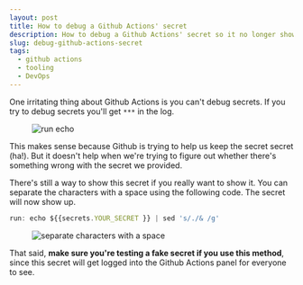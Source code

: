 ```yaml
---
layout: post
title: How to debug a Github Actions' secret
description: How to debug a Github Actions' secret so it no longer shows ***. 
slug: debug-github-actions-secret
tags: 
  - github actions
  - tooling
  - DevOps
---
```

One irritating thing about Github Actions is you can't debug secrets. If you try to debug secrets you'll get `***` in the log.   

<figure role="figure">
  <img src="/images/2021/debug-github-actions-secret/run-echo.png" alt="run echo">
</figure>

This makes sense because Github is trying to help us keep the secret secret (ha!). But it doesn't help when we're trying to figure out whether there's something wrong with the secret we provided. 

<!-- more --> 

There's still a way to show this secret if you really want to show it. You can separate the characters with a space using the following code. The secret will now show up.   

```javascript
run: echo ${{secrets.YOUR_SECRET }} | sed 's/./& /g'
```  

<figure role="figure">
  <img src="/images/2021/debug-github-actions-secret/separate-characters.png" alt="separate characters with a space">
</figure>

That said, **make sure you're testing a fake secret if you use this method**, since this secret will get logged into the Github Actions panel for everyone to see.   

  
